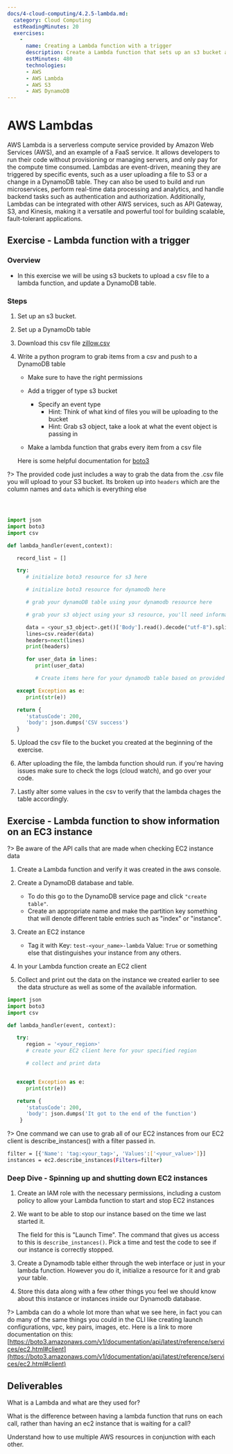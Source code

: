 ```yaml
---
docs/4-cloud-computing/4.2.5-lambda.md:
  category: Cloud Computing
  estReadingMinutes: 20
  exercises:
    -
      name: Creating a Lambda function with a trigger
      description: Create a Lambda function that sets up an s3 bucket and a DynamoDB, downloads a csv file, and then uses a python script to parse the csv and push all the data into DynamoDB.
      estMinutes: 480
      technologies:
      - AWS
      - AWS Lambda
      - AWS S3
      - AWS DynamoDB
---
```


# AWS Lambdas

AWS Lambda is a serverless compute service provided by Amazon Web Services (AWS), and an example of a FaaS service. It allows developers to run their code without provisioning or managing servers, and only pay for the compute time consumed. Lambdas are event-driven, meaning they are triggered by specific events, such as a user uploading a file to S3 or a change in a DynamoDB table. They can also be used to build and run microservices, perform real-time data processing and analytics, and handle backend tasks such as authentication and authorization. Additionally, Lambdas can be integrated with other AWS services, such as API Gateway, S3, and Kinesis, making it a versatile and powerful tool for building scalable, fault-tolerant applications.

## Exercise - Lambda function with a trigger

### Overview

- In this exercise we will be using s3 buckets to upload a csv file to a lambda function, and update a DynamoDB table.

### Steps

1. Set up an s3 bucket.
2. Set up a DynamoDb table
3. Download this csv file [zillow.csv](https://people.sc.fsu.edu/~jburkardt/data/csv/zillow.csv)
4. Write a python program to grab items from a csv and push to a DynamoDB table

   - Make sure to have the right permissions
   - Add a trigger of type s3 bucket

     - Specify an event type
       - Hint: Think of what kind of files you will be uploading to the bucket
       - Hint: Grab s3 object, take a look at what the event object is passing in
   - Make a lambda function that grabs every item from a csv file

   Here is some helpful documentation for [boto3](https://boto3.amazonaws.com/v1/documentation/api/latest/guide/dynamodb.html)

?> The provided code just includes a way to grab the data from the .csv file you will upload to your S3 bucket. Its broken up into `headers` which are the column names and `data` which is everything else

```python



import json
import boto3
import csv

def lambda_handler(event,context):

   record_list = []

   try:
      # initialize boto3 resource for s3 here

      # initialize boto3 resource for dynamodb here

      # grab your dynamoDB table using your dynamodb resource here

      # grab your s3 object using your s3 resource, you'll need information inside of the "event" object to do so

      data = <your_s3_object>.get()['Body'].read().decode("utf-8").splitlines()
      lines=csv.reader(data)
      headers=next(lines)
      print(headers)

      for user_data in lines:
         print(user_data)

         # Create items here for your dynamodb table based on provided .csv file

   except Exception as e:
      print(str(e))

   return {
      'statusCode': 200,
      'body': json.dumps('CSV success')
   }

```

5. Upload the csv file to the bucket you created at the beginning of the exercise.

6. After uploading the file, the lambda function should run. if you're having issues make sure to check the logs (cloud watch), and go over your code.

7. Lastly alter some values in the csv to verify that the lambda chages the table accordingly.

## Exercise - Lambda function to show information on an EC3 instance

?> Be aware of the API calls that are made when checking EC2 instance data

1. Create a Lambda function and verify it was created in the aws console.

2. Create a DynamoDB database and table.
   - To do this go to the DynamoDB service page and click `"create table"`.
   - Create an appropriate name and make the partition key something that will denote different table entries such as "index" or "instance".

3. Create an EC2 instance
   - Tag it with Key: `test-<your_name>-lambda` Value: `True`  or something else that distinguishes your instance from any others.

4. In your Lambda function create an EC2 client

5. Collect and print out the data on the instance we created earlier to see the data structure as well as some of the available information.

```python
import json
import boto3
import csv

def lambda_handler(event, context):

   try:
      region = '<your_region>'
      # create your EC2 client here for your specified region

      # collect and print data


   except Exception as e:
      print(str(e))

   return {
      'statusCode': 200,
      'body': json.dumps('It got to the end of the function')
    }
```

?> One command we can use to grab all of our EC2 instances from our EC2 client is describe_instances() with a filter passed in.

```bash
filter = [{'Name': 'tag:<your_tag>', 'Values':['<your_value>']}]
instances = ec2.describe_instances(Filters=filter)
```

### Deep Dive - Spinning up and shutting down EC2 instances

1. Create an IAM role with the necessary permissions, including a custom policy to allow your Lambda function to start and stop EC2 instances

2. We want to be able to stop our instance based on the time we last started it.

   The field for this is "Launch Time".  The command that gives us access to this is `describe_instances()`. Pick a time and test the code to see if our instance is correctly stopped.

3. Create a Dynamodb table either through the web interface or just in your lambda function.  However you do it, initialize a resource for it and grab your table.

4. Store this data along with a few other things you feel we should know about this instance or instances inside our Dynamodb database.

?> Lambda can do a whole lot more than what we see here, in fact you can do many of the same things you could in the CLI like creating launch configurations, vpc, key pairs, images, etc.  Here is a link to more documentation on this: [https://boto3.amazonaws.com/v1/documentation/api/latest/reference/services/ec2.html#client](https://boto3.amazonaws.com/v1/documentation/api/latest/reference/services/ec2.html#client)

## Deliverables

What is a Lambda and what are they used for?

What is the difference between having a lambda function that runs on each call, rather than having an ec2 instance that is waiting for a call?

Understand how to use multiple AWS resources in conjunction with each other.
